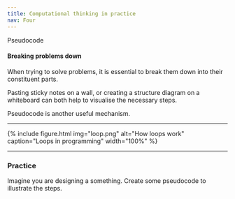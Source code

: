 ```yaml
---
title: Computational thinking in practice
nav: Four
---
```


Pseudocode

#### Breaking problems down

When trying to solve problems, it is essential to break them down into their constituent parts. 

Pasting sticky notes on a wall, or creating a structure diagram on a whiteboard can both help to visualise the necessary steps. 

Pseudocode is another useful mechanism. 
   

------


{% include figure.html img="loop.png" alt="How loops work" caption="Loops in programming" width="100%" %}



---------

### Practice

Imagine you are designing a something. Create some pseudocode to illustrate the steps.
